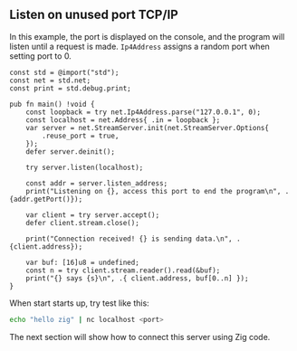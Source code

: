 ## Listen on unused port TCP/IP

In this example, the port is displayed on the console, and the program will
listen until a request is made. `Ip4Address` assigns a random port when
setting port to 0.

```zig
const std = @import("std");
const net = std.net;
const print = std.debug.print;

pub fn main() !void {
    const loopback = try net.Ip4Address.parse("127.0.0.1", 0);
    const localhost = net.Address{ .in = loopback };
    var server = net.StreamServer.init(net.StreamServer.Options{
        .reuse_port = true,
    });
    defer server.deinit();

    try server.listen(localhost);

    const addr = server.listen_address;
    print("Listening on {}, access this port to end the program\n", .{addr.getPort()});

    var client = try server.accept();
    defer client.stream.close();

    print("Connection received! {} is sending data.\n", .{client.address});

    var buf: [16]u8 = undefined;
    const n = try client.stream.reader().read(&buf);
    print("{} says {s}\n", .{ client.address, buf[0..n] });
}
```

When start starts up, try test like this:

```bash
echo "hello zig" | nc localhost <port>
```

The next section will show how to connect this server using Zig code.
